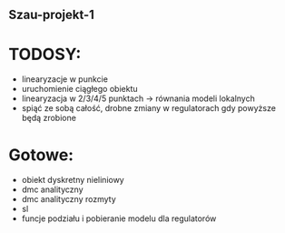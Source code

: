 ## Szau-projekt-1
# TODOSY:
- linearyzacje w punkcie <br />
- uruchomienie ciągłego obiektu <br />
- linearyzacja w 2/3/4/5 punktach -> równania modeli lokalnych <br />
- spiąć ze sobą całość, drobne zmiany w regulatorach gdy powyższe będą zrobione <br />
# Gotowe:
- obiekt dyskretny nieliniowy <br />
- dmc analityczny <br />
- dmc analityczny rozmyty <br />
- sl <br />
- funcje podziału i pobieranie modelu dla regulatorów <br />
